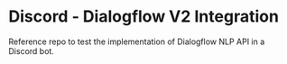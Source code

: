 # Discord - Dialogflow V2 Integration

Reference repo to test the implementation of Dialogflow NLP API in a Discord bot.
